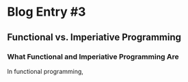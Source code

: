 # Blog Entry #3
## Functional vs. Imperiative Programming 

### What Functional and Imperiative Programming Are
In functional programming, 

